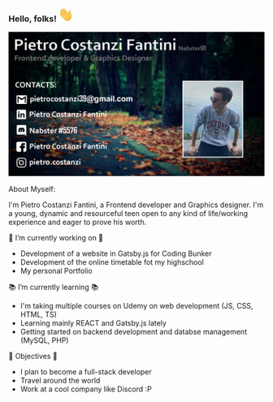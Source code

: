 ### Hello, folks! <img src="https://raw.githubusercontent.com/Nabster101/Nabster101/master/wave.gif" width="30px">

![Header](https://raw.githubusercontent.com/Nabster101/Nabster101/master/ReadmeBanner.png "Header")

About Myself:

I'm Pietro Costanzi Fantini, a Frontend developer and Graphics designer. I'm a young, dynamic and resourceful teen 
open to any kind of life/working experience and eager to prove his worth. 

🔨 I’m currently working on 🔨
- Development of a website in Gatsby.js for Coding Bunker
- Development of the online timetable fot my highschool 
- My personal Portfolio 

📚 I’m currently learning 📚
- I'm taking multiple courses on Udemy on web development (JS, CSS, HTML, TS)
- Learning mainly REACT and Gatsby.js lately
- Getting started on backend development and databse management (MySQL, PHP)

🚀 Objectives 🚀
- I plan to become a full-stack developer
- Travel around the world
- Work at a cool company like Discord :P
